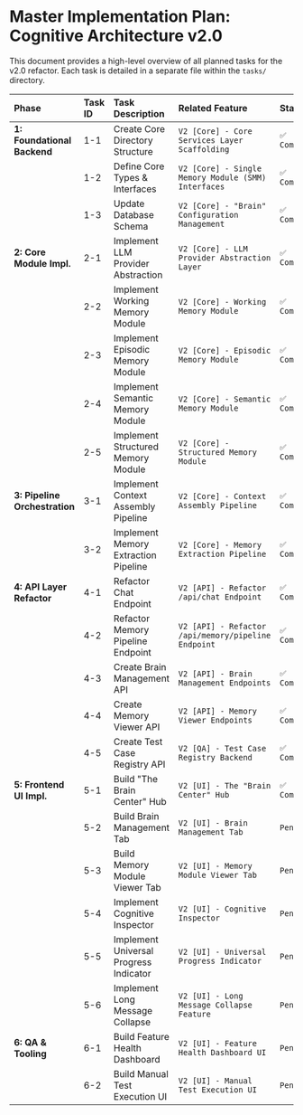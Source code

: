 # Master Implementation Plan: Cognitive Architecture v2.0

This document provides a high-level overview of all planned tasks for the v2.0 refactor. Each task is detailed in a separate file within the `tasks/` directory.

| Phase | Task ID | Task Description | Related Feature | Status |
| :--- | :--- | :--- | :--- | :--- |
| **1: Foundational Backend** | 1-1 | Create Core Directory Structure | `V2 [Core] - Core Services Layer Scaffolding` | `✅ Completed` |
| | 1-2 | Define Core Types & Interfaces | `V2 [Core] - Single Memory Module (SMM) Interfaces` | `✅ Completed` |
| | 1-3 | Update Database Schema | `V2 [Core] - "Brain" Configuration Management` | `✅ Completed` |
| **2: Core Module Impl.** | 2-1 | Implement LLM Provider Abstraction | `V2 [Core] - LLM Provider Abstraction Layer` | `✅ Completed` |
| | 2-2 | Implement Working Memory Module | `V2 [Core] - Working Memory Module` | `✅ Completed` |
| | 2-3 | Implement Episodic Memory Module | `V2 [Core] - Episodic Memory Module` | `✅ Completed` |
| | 2-4 | Implement Semantic Memory Module | `V2 [Core] - Semantic Memory Module` | `✅ Completed` |
| | 2-5 | Implement Structured Memory Module | `V2 [Core] - Structured Memory Module` | `✅ Completed` |
| **3: Pipeline Orchestration**| 3-1 | Implement Context Assembly Pipeline | `V2 [Core] - Context Assembly Pipeline` | `✅ Completed` |
| | 3-2 | Implement Memory Extraction Pipeline | `V2 [Core] - Memory Extraction Pipeline` | `✅ Completed` |
| **4: API Layer Refactor** | 4-1 | Refactor Chat Endpoint | `V2 [API] - Refactor /api/chat Endpoint` | `✅ Completed` |
| | 4-2 | Refactor Memory Pipeline Endpoint | `V2 [API] - Refactor /api/memory/pipeline Endpoint` | `✅ Completed` |
| | 4-3 | Create Brain Management API | `V2 [API] - Brain Management Endpoints` | `✅ Completed` |
| | 4-4 | Create Memory Viewer API | `V2 [API] - Memory Viewer Endpoints` | `✅ Completed` |
| | 4-5 | Create Test Case Registry API | `V2 [QA] - Test Case Registry Backend` | `✅ Completed` |
| **5: Frontend UI Impl.** | 5-1 | Build "The Brain Center" Hub | `V2 [UI] - The "Brain Center" Hub` | `✅ Completed` |
| | 5-2 | Build Brain Management Tab | `V2 [UI] - Brain Management Tab` | `Pending` |
| | 5-3 | Build Memory Module Viewer Tab | `V2 [UI] - Memory Module Viewer Tab` | `Pending` |
| | 5-4 | Implement Cognitive Inspector | `V2 [UI] - Cognitive Inspector` | `Pending` |
| | 5-5 | Implement Universal Progress Indicator| `V2 [UI] - Universal Progress Indicator` | `Pending` |
| | 5-6 | Implement Long Message Collapse | `V2 [UI] - Long Message Collapse Feature` | `Pending` |
| **6: QA & Tooling** | 6-1 | Build Feature Health Dashboard | `V2 [UI] - Feature Health Dashboard UI` | `Pending` |
| | 6-2 | Build Manual Test Execution UI | `V2 [UI] - Manual Test Execution UI` | `Pending` |
